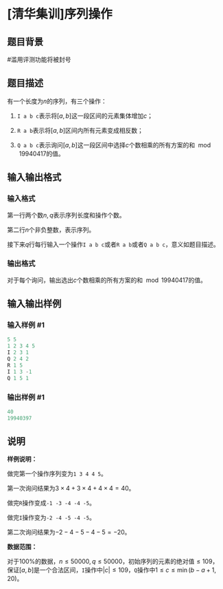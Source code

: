 # [清华集训]序列操作

## 题目背景

#滥用评测功能将被封号

## 题目描述

有一个长度为$n$的序列，有三个操作：

1. `I a b c`表示将$[a,b]$这一段区间的元素集体增加$c$；

2. `R a b`表示将$[a,b]$区间内所有元素变成相反数；

3. `Q a b c`表示询问$[a,b]$这一段区间中选择$c$个数相乘的所有方案的和$\mod 19940417$的值。

## 输入输出格式

### 输入格式

第一行两个数$n, q$表示序列长度和操作个数。

第二行$n$个非负整数，表示序列。

接下来$q$行每行输入一个操作`I a b c`或者`R a b`或者`Q a b c`，意义如题目描述。

### 输出格式

对于每个询问，输出选出$c$个数相乘的所有方案的和$\mod 19940417$的值。

## 输入输出样例

### 输入样例 #1

```cpp
5 5
1 2 3 4 5
I 2 3 1
Q 2 4 2
R 1 5
I 1 3 -1
Q 1 5 1
```


### 输出样例 #1

```cpp
40
19940397
```


## 说明

**样例说明：**

做完第一个操作序列变为`1 3 4 4 5`。

第一次询问结果为$3 \times 4+3 \times 4+4 \times 4=40$。

做完`R`操作变成`-1 -3 -4 -4 -5`。

做完`I`操作变为`-2 -4 -5 -4 -5`。

第二次询问结果为$-2-4-5-4-5=-20$。

**数据范围：**

对于100%的数据，$n \leq 50000, q \leq 50000$，初始序列的元素的绝对值$\leq 109$，保证$[a,b]$是一个合法区间，`I`操作中$|c| \leq 109$，`Q`操作中$1 \leq c \leq \min(b-a+1,20)$。

